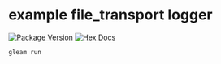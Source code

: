 # example file_transport logger

[![Package Version](https://img.shields.io/hexpm/v/logger)](https://hex.pm/packages/logger)
[![Hex Docs](https://img.shields.io/badge/hex-docs-ffaff3)](https://hexdocs.pm/logger/)

```sh
gleam run
```
